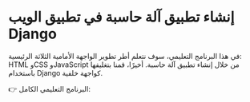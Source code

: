 # إنشاء تطبيق آلة حاسبة في تطبيق الويب Django
في هذا البرنامج التعليمي، سوف نتعلم أطر تطوير الواجهة الأمامية الثلاثة الرئيسية: HTML وCSS وJavaScript من خلال إنشاء تطبيق آلة حاسبة. أخيرًا، قمنا بتغليفها باستخدام Django كواجهة خلفية.

👉 البرنامج التعليمي الكامل:
